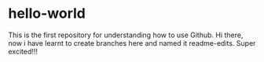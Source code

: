# hello-world
This is the first repository for understanding how to use Github.
Hi there, now i have learnt to create branches here and named it readme-edits. Super excited!!!
